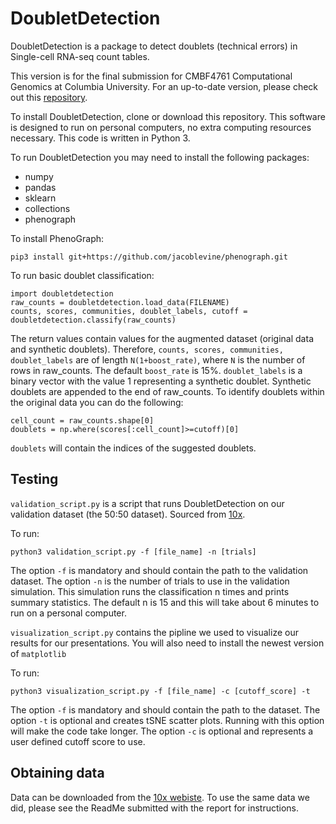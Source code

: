 # DoubletDetection

DoubletDetection is a package to detect doublets (technical errors) in Single-cell RNA-seq count tables.

This version is for the final submission for CMBF4761 Computational Genomics at Columbia University. For an up-to-date version, please check out this [repository](https://github.com/JonathanShor/Doublet-Detection).

To install DoubletDetection, clone or download this repository. This software is designed to run on personal computers, no extra computing resources necessary. This code is written in Python 3.

To run DoubletDetection you may need to install the following packages:
- numpy
- pandas
- sklearn
- collections
- phenograph

To install PhenoGraph:

```
pip3 install git+https://github.com/jacoblevine/phenograph.git
```

To run basic doublet classification:

```
import doubletdetection
raw_counts = doubletdetection.load_data(FILENAME)
counts, scores, communities, doublet_labels, cutoff = doubletdetection.classify(raw_counts) 
```

The return values contain values for the augmented dataset (original data and synthetic doublets). Therefore, `counts, scores, communities, doublet_labels` are of length `N(1+boost_rate)`, where `N` is the number of rows in raw_counts. The default `boost_rate` is 15%. `doublet_labels` is a binary vector with the value 1 representing a synthetic doublet. Synthetic doublets are appended to the end of raw_counts. To identify doublets within the original data you can do the following:

```
cell_count = raw_counts.shape[0]
doublets = np.where(scores[:cell_count]>=cutoff)[0]
```
`doublets` will contain the indices of the suggested doublets.

## Testing
`validation_script.py` is a script that runs DoubletDetection on our validation dataset (the 50:50 dataset). Sourced from [10x](https://support.10xgenomics.com/single-cell/datasets/jurkat:293t_50:50).

To run:
```
python3 validation_script.py -f [file_name] -n [trials]
```
The option `-f` is mandatory and should contain the path to the validation dataset. The option `-n` is the number of trials to use in the validation simulation. This simulation runs the classification n times and prints summary statistics. The default n is 15 and this will take about 6 minutes to run on a personal computer. 

`visualization_script.py` contains the pipline we used to visualize our results for our presentations. You will also need to install the newest version of `matplotlib`

To run:
```
python3 visualization_script.py -f [file_name] -c [cutoff_score] -t
```
The option `-f` is mandatory and should contain the path to the dataset. The option `-t` is optional and creates tSNE scatter plots. Running with this option will make the code take longer. The option `-c` is optional and represents a user defined cutoff score to use. 

## Obtaining data 
Data can be downloaded from the [10x webiste](https://support.10xgenomics.com/single-cell/datasets). To use the same data we did, please see the ReadMe submitted with the report for instructions.
